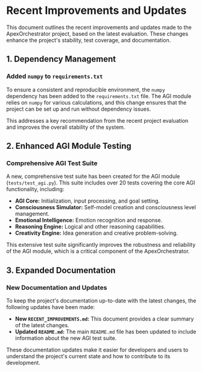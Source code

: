 # Recent Improvements and Updates

This document outlines the recent improvements and updates made to the ApexOrchestrator project, based on the latest evaluation. These changes enhance the project's stability, test coverage, and documentation.

## 1. Dependency Management

### Added `numpy` to `requirements.txt`

To ensure a consistent and reproducible environment, the `numpy` dependency has been added to the `requirements.txt` file. The AGI module relies on `numpy` for various calculations, and this change ensures that the project can be set up and run without dependency issues.

This addresses a key recommendation from the recent project evaluation and improves the overall stability of the system.

## 2. Enhanced AGI Module Testing

### Comprehensive AGI Test Suite

A new, comprehensive test suite has been created for the AGI module (`tests/test_agi.py`). This suite includes over 20 tests covering the core AGI functionality, including:

*   **AGI Core:** Initialization, input processing, and goal setting.
*   **Consciousness Simulator:** Self-model creation and consciousness level management.
*   **Emotional Intelligence:** Emotion recognition and response.
*   **Reasoning Engine:** Logical and other reasoning capabilities.
*   **Creativity Engine:** Idea generation and creative problem-solving.

This extensive test suite significantly improves the robustness and reliability of the AGI module, which is a critical component of the ApexOrchestrator.

## 3. Expanded Documentation

### New Documentation and Updates

To keep the project's documentation up-to-date with the latest changes, the following updates have been made:

*   **New `RECENT_IMPROVEMENTS.md`:** This document provides a clear summary of the latest changes.
*   **Updated `README.md`:** The main `README.md` file has been updated to include information about the new AGI test suite.

These documentation updates make it easier for developers and users to understand the project's current state and how to contribute to its development.

